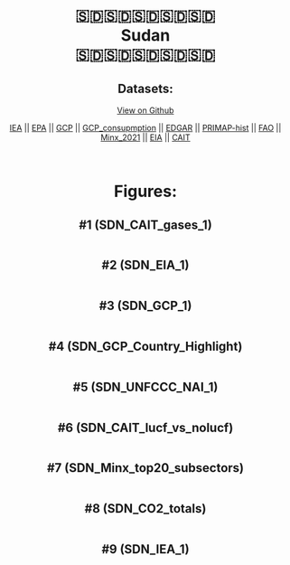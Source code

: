 
<center>
<h1 align="center">
🇸🇩🇸🇩🇸🇩🇸🇩🇸🇩
<br>
Sudan
<br>
🇸🇩🇸🇩🇸🇩🇸🇩🇸🇩
</h1>
<h2>Datasets:</h2>
<p><a href="https://github.com/dquintani/GreenhouseData/tree/master/country_data/SDN_Sudan/data">View on Github</a>
<br></p><p><a href="data/SDN_IEA.csv">IEA</a> || <a href="data/SDN_EPA.csv">EPA</a> || <a href="data/SDN_GCP.csv">GCP</a> || <a href="data/SDN_GCP_consupmption.csv">GCP_consupmption</a> || <a href="data/SDN_EDGAR.csv">EDGAR</a> || <a href="data/SDN_PRIMAP-hist.csv">PRIMAP-hist</a> || <a href="data/SDN_FAO.csv">FAO</a> || <a href="data/SDN_Minx_2021.csv">Minx_2021</a> || <a href="data/SDN_EIA.csv">EIA</a> || <a href="data/SDN_CAIT.csv">CAIT</a></p><p><br></p>
<h1>Figures:</h1><h2>#1 (SDN_CAIT_gases_1)</h2>
<p><img alt="" src="figures/SDN_CAIT_gases_1.png" /></p><h2>#2 (SDN_EIA_1)</h2>
<p><img alt="" src="figures/SDN_EIA_1.png" /></p><h2>#3 (SDN_GCP_1)</h2>
<p><img alt="" src="figures/SDN_GCP_1.png" /></p><h2>#4 (SDN_GCP_Country_Highlight)</h2>
<p><img alt="" src="figures/SDN_GCP_Country_Highlight.png" /></p><h2>#5 (SDN_UNFCCC_NAI_1)</h2>
<p><img alt="" src="figures/SDN_UNFCCC_NAI_1.png" /></p><h2>#6 (SDN_CAIT_lucf_vs_nolucf)</h2>
<p><img alt="" src="figures/SDN_CAIT_lucf_vs_nolucf.png" /></p><h2>#7 (SDN_Minx_top20_subsectors)</h2>
<p><img alt="" src="figures/SDN_Minx_top20_subsectors.png" /></p><h2>#8 (SDN_CO2_totals)</h2>
<p><img alt="" src="figures/SDN_CO2_totals.png" /></p><h2>#9 (SDN_IEA_1)</h2>
<p><img alt="" src="figures/SDN_IEA_1.png" /></p>